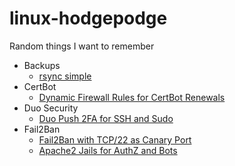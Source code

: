 # linux-hodgepodge
Random things I want to remember


- Backups
  - [rsync simple](https://github.com/tchcx/linux-hodgepodge/blob/main/backups/rsync_simple.sh)
- CertBot
  - [Dynamic Firewall Rules for CertBot Renewals](https://github.com/tchcx/linux-hodgepodge/blob/main/certbot/dynamic_firewall_config.md)
- Duo Security
  - [Duo Push 2FA for SSH and Sudo](https://github.com/tchcx/linux-hodgepodge/blob/main/duo/pam_duo.md)
- Fail2Ban
  - [Fail2Ban with TCP/22 as Canary Port](https://github.com/tchcx/linux-hodgepodge/blob/main/fail2ban/ssh-canary-port.md)
  - [Apache2 Jails for AuthZ and Bots](https://github.com/tchcx/linux-hodgepodge/blob/main/fail2ban/apache2-jails.md)
